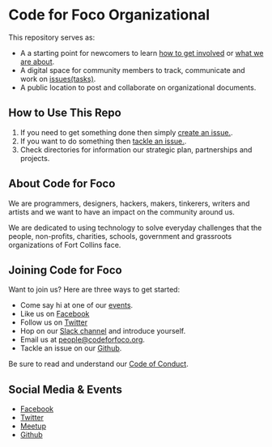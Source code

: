 # Code for Foco Organizational

This repository serves as:

- A a starting point for newcomers to learn [how to get involved](#joining-code-for-foco) or [what we are about](#about-code-for-foco).
- A digital space for community members to track, communicate and work on [issues(tasks)](https://github.com/CodeForFoco/org/issues).
- A public location to post and collaborate on organizational documents.


## How to Use This Repo

1. If you need to get something done then simply [create an issue.](https://github.com/CodeForFoco/org/issues/new).
1. If you want to do something then [tackle an issue.](https://github.com/CodeForFoco/org/issues).
1. Check directories for information our strategic plan, partnerships and projects.

## About Code for Foco

We are programmers, designers, hackers, makers, tinkerers, writers and artists and we want to have an impact on the community around us.

We are dedicated to using technology to solve everyday challenges that the people, non-profits, charities, schools, government and grassroots organizations of Fort Collins face.


## Joining Code for Foco

Want to join us? Here are three ways to get started:

- Come say hi at one of our [events](http://www.meetup.com/Code-for-Fort-Collins/).
- Like us on [Facebook](https://www.facebook.com/CodeforFoCo)
- Follow us on [Twitter](https://twitter.com/codeforfoco)
- Hop on our [Slack channel](https://codeforfoco.slack.com) and introduce yourself.
- Email us at [people@codeforfoco.org](mailto:people@codeforfoco.org).
- Tackle an issue on our [Github](https://github.com/CodeForFoco).

Be sure to read and understand our [Code of Conduct](/code_of_conduct).


## Social Media & Events

- [Facebook](https://www.facebook.com/CodeforFoCo)
- [Twitter](https://twitter.com/codeforfoco)
- [Meetup](http://www.meetup.com/Code-for-Fort-Collins/)
- [Github](https://github.com/CodeForFoco)
